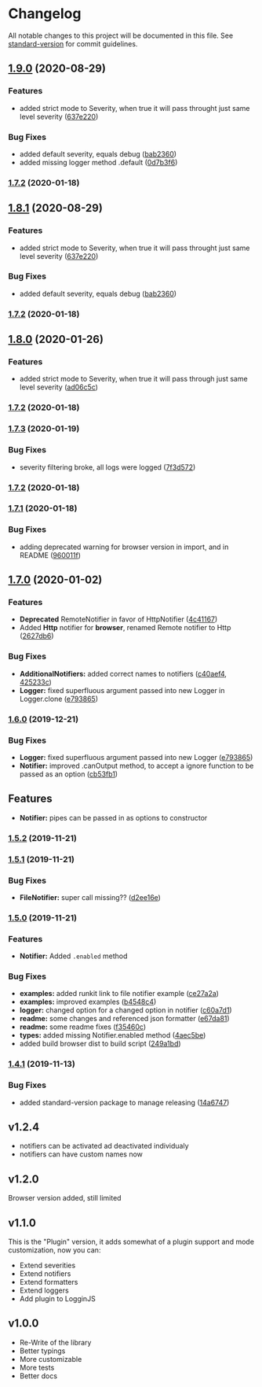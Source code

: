 # Changelog

All notable changes to this project will be documented in this file. See [standard-version](https://github.com/conventional-changelog/standard-version) for commit guidelines.

## [1.9.0](https://github.com/loggin-js/loggin-js/compare/v1.7.3...v1.9.0) (2020-08-29)


### Features

* added strict mode to Severity, when true it will pass throught just same level severity ([637e220](https://github.com/loggin-js/loggin-js/commit/637e2200263baa3aa0a7cd24d009080598005aa5))


### Bug Fixes

* added default severity, equals debug ([bab2360](https://github.com/loggin-js/loggin-js/commit/bab2360c8e480df31c63fdbae00a2ef0d18fe85d))
* added missing logger method .default ([0d7b3f6](https://github.com/loggin-js/loggin-js/commit/0d7b3f66237eba84d207660c0f4a835ea3ef6177))

### [1.7.2](https://github.com/loggin-js/loggin-js/compare/v1.7.1...v1.7.2) (2020-01-18)

## [1.8.1](https://github.com/loggin-js/loggin-js/compare/v1.7.3...v1.8.1) (2020-08-29)


### Features

* added strict mode to Severity, when true it will pass throught just same level severity ([637e220](https://github.com/loggin-js/loggin-js/commit/637e2200263baa3aa0a7cd24d009080598005aa5))


### Bug Fixes

* added default severity, equals debug ([bab2360](https://github.com/loggin-js/loggin-js/commit/bab2360c8e480df31c63fdbae00a2ef0d18fe85d))

### [1.7.2](https://github.com/loggin-js/loggin-js/compare/v1.7.1...v1.7.2) (2020-01-18)

## [1.8.0](https://github.com/loggin-js/loggin-js/compare/v1.7.3...v1.8.0) (2020-01-26)


### Features

* added strict mode to Severity, when true it will pass through just same level severity ([ad06c5c](https://github.com/loggin-js/loggin-js/commit/ad06c5cf5850bb8c7154e9e63fbe324ccc6cdfa6))

### [1.7.2](https://github.com/loggin-js/loggin-js/compare/v1.7.1...v1.7.2) (2020-01-18)

### [1.7.3](https://github.com/loggin-js/loggin-js/compare/v1.7.1...v1.7.3) (2020-01-19)


### Bug Fixes

* severity filtering broke, all logs were logged ([7f3d572](https://github.com/loggin-js/loggin-js/commit/7f3d5722fb2df4426bdf676c13bb6939f9b3cc1c))

### [1.7.2](https://github.com/loggin-js/loggin-js/compare/v1.7.1...v1.7.2) (2020-01-18)

### [1.7.1](https://github.com/loggin-js/loggin-js/compare/v1.5.2...v1.7.1) (2020-01-18)


### Bug Fixes
* adding deprecated warning for browser version in import, and in README ([960011f](https://github.com/loggin-js/loggin-js/commit/960011f7f1648a75e897f9f7c47b202bcbc5f2ec))

## [1.7.0](https://github.com/loggin-js/loggin-js/compare/v1.5.2...v1.7.0) (2020-01-02)


### Features

* **Deprecated** RemoteNotifier in favor of HttpNotifier ([4c41167](https://github.com/loggin-js/loggin-js/commit/4c41167353d51e4a3c19cde7a5bb6acad7d2b744))
* Added **Http** notifier for **browser**, renamed Remote notifier to Http ([2627db6](https://github.com/loggin-js/loggin-js/commit/2627db6aaa049e0613489ade38b0920cc4be8b5f))


### Bug Fixes
* **AdditionalNotifiers:** added correct names to notifiers ([c40aef4](https://github.com/loggin-js/loggin-js/commit/c40aef4803de4e689eb674d76c304b9af5f68d52), [425233c](https://github.com/loggin-js/loggin-js/commit/425233c42067f2b0c3babdbe38cbd97e27e7b420))
* **Logger:** fixed superfluous argument passed into new Logger in Logger.clone ([e793865](https://github.com/loggin-js/loggin-js/commit/e79386594df18982709f7c9f2b3195a1e66c3e29))

### [1.6.0](https://github.com/loggin-js/loggin-js/compare/v1.5.2...v1.6.0) (2019-12-21)


### Bug Fixes

* **Logger:** fixed superfluous argument passed into new Logger ([e793865](https://github.com/loggin-js/loggin-js/commit/e79386594df18982709f7c9f2b3195a1e66c3e29))
* **Notifier:** improved .canOutput method, to accept a ignore function to be passed as an option ([cb53fb1](https://github.com/loggin-js/loggin-js/commit/cb53fb180ab2a9ddcd85ce65822464bebab72981))

## Features
* **Notifier:** pipes can be passed in as options to constructor

### [1.5.2](https://github.com/loggin-js/loggin-js/compare/v1.5.1...v1.5.2) (2019-11-21)

### [1.5.1](https://github.com/loggin-js/loggin-js/compare/v1.5.0...v1.5.1) (2019-11-21)


### Bug Fixes

* **FileNotifier:** super call missing?? ([d2ee16e](https://github.com/loggin-js/loggin-js/commit/d2ee16e809a7794710f66f62004e410e2e13d30a))

### [1.5.0](https://github.com/loggin-js/loggin-js/compare/v1.4.2...v1.5.0) (2019-11-21)

### Features
* **Notifier:** Added `.enabled` method

### Bug Fixes

* **examples:** added runkit link to file notifier example ([ce27a2a](https://github.com/loggin-js/loggin-js/commit/ce27a2afede300fc7f3209734f30dcd47357b0d3))
* **examples:** improved examples ([b4548c4](https://github.com/loggin-js/loggin-js/commit/b4548c40c23c84497c66c7cc9ee1cb8f32ad7497))
* **logger:** changed option for a changed option in notifier ([c60a7d1](https://github.com/loggin-js/loggin-js/commit/c60a7d123a2721b727803f0f85f27327b466bbbd))
* **readme:** some changes and referenced json formatter ([e67da81](https://github.com/loggin-js/loggin-js/commit/e67da8148dcc20b570dd6efc2378ed109cfa8dab))
* **readme:** some readme fixes ([f35460c](https://github.com/loggin-js/loggin-js/commit/f35460cd4a20ab08208336ced20ab6878e01c016))
* **types:** added missing Notifier.enabled method ([4aec5be](https://github.com/loggin-js/loggin-js/commit/4aec5bef0af21b1400925fec94c118f4cf12068c))
* added build browser dist to build script ([249a1bd](https://github.com/loggin-js/loggin-js/commit/249a1bd886f9f9a7468688cae9034e00b5de230f))

### [1.4.1](https://github.com/loggin-js/loggin-js/compare/v1.4.0...v1.4.1) (2019-11-13)

### Bug Fixes

* added standard-version package to manage releasing ([14a6747](https://github.com/loggin-js/loggin-js/commit/14a674752c64080d82bd45ae78874adeff829da2))


## v1.2.4
* notifiers can be activated ad deactivated individualy
* notifiers can have custom names now

## v1.2.0
Browser version added, still limited

## v1.1.0
This is the "Plugin" version, it adds somewhat of a plugin support and mode customization, 
now you can:
* Extend severities
* Extend notifiers
* Extend formatters
* Extend loggers
* Add plugin to LogginJS

## v1.0.0
* Re-Write of the library
* Better typings
* More customizable
* More tests
* Better docs
